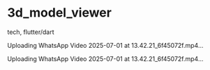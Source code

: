 # 3d_model_viewer<br>
tech, flutter/dart

Uploading WhatsApp Video 2025-07-01 at 13.42.21_6f45072f.mp4…



Uploading WhatsApp Video 2025-07-01 at 13.42.21_6f45072f.mp4…


